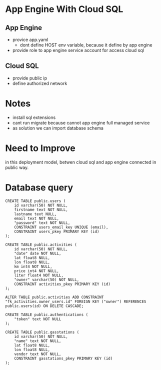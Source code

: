 # App Engine With Cloud SQL

## App Engine

- provice app.yaml
  - dont define HOST env variable, because it define by app engine
- provide role to app engine service account for access cloud sql

## Cloud SQL

- provide public ip
- define authorized network

# Notes

- install sql extensions
- cant run migrate because cannot app engine full managed service
- as solution we can import database schema

# Need to Improve

in this deployment model, betwen cloud sql and app engine connected in public way.

# Database query

```
CREATE TABLE public.users (
	id varchar(50) NOT NULL,
	firstname text NOT NULL,
	lastname text NULL,
	email text NOT NULL,
	"password" text NOT NULL,
	CONSTRAINT users_email_key UNIQUE (email),
	CONSTRAINT users_pkey PRIMARY KEY (id)
);
```

```
CREATE TABLE public.activities (
	id varchar(50) NOT NULL,
	"date" date NOT NULL,
	lat float8 NULL,
	lon float8 NULL,
	km int4 NOT NULL,
	price int4 NOT NULL,
	liter float4 NOT NULL,
	"owner" varchar(50) NOT NULL,
	CONSTRAINT activities_pkey PRIMARY KEY (id)
);
```

```
ALTER TABLE public.activities ADD CONSTRAINT "fk_activities.owner_users.id" FOREIGN KEY ("owner") REFERENCES public.users(id) ON DELETE CASCADE;
```

```
CREATE TABLE public.authentications (
	"token" text NOT NULL
);
```

```
CREATE TABLE public.gasstations (
	id varchar(50) NOT NULL,
	"name" text NOT NULL,
	lat float8 NULL,
	lon float8 NULL,
	vendor text NOT NULL,
	CONSTRAINT gasstations_pkey PRIMARY KEY (id)
);
```
